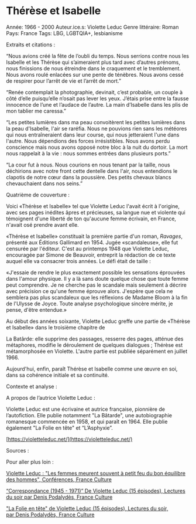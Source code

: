 # Thérèse et Isabelle

Année: 1966 - 2000
Auteur.ice.s: Violette Leduc
Genre littéraire: Roman
Pays: France
Tags: LBG, LGBTQIA+, lesbianisme

Extraits et citations : 

“Nous avions créé la fête de l’oubli du temps. Nous serrions contre nous les Isabelle et les Thérèse qui s’aimeraient plus tard avec d’autres prénoms, nous finissions de nous étreindre dans le craquement et le tremblement. Nous avons roulé enlacées sur une pente de ténèbres. Nous avons cessé de respirer pour l’arrêt de vie et l’arrêt de mort.”

“Renée contemplait la photographie, devinait, c’est probable, un couple à côté d’elle puisqu’elle n’osait pas lever les yeux. J’étais prise entre la fausse innocence de l’une et l’audace de l’autre. La main d’Isabelle dans les plis de mon tablier me caressa.”

“Les petites lumières dans ma peau convoitèrent les petites lumières dans la peau d'Isabelle, l'air se raréfia. Nous ne pouvions rien sans les météores qui nous entraîneraient dans leur course, qui nous jetteraient l'une dans l'autre. Nous dépendions des forces irrésistibles. Nous avons perdu conscience mais nous avons opposé notre bloc à la nuit du dortoir. La mort nous rappelait à la vie : nous sommes entrées dans plusieurs ports.”

“La cour fut à nous. Nous courions en nous tenant par la taille, nous déchirions avec notre front cette dentelle dans l'air, nous entendions le clapotis de notre cœur dans la poussière. Des petits chevaux blancs chevauchaient dans nos seins.”

Quatrième de couverture : 

Voici «Thérèse et Isabelle» tel que Violette Leduc l'avait écrit à l'origine, avec ses pages inédites âpres et précieuses, sa langue nue et violente qui témoignent d'une liberté de ton qu'aucune femme écrivain, en France, n'avait osé prendre avant elle.

«Thérèse et Isabelle» constituait la première partie d'un roman, *Ravages*, présenté aux Éditions Gallimard en 1954. Jugée «scandaleuse», elle fut censurée par l'éditeur. C'est au printemps 1948 que Violette Leduc, encouragée par Simone de Beauvoir, entreprit la rédaction de ce texte auquel elle va consacrer trois années. Le défi était de taille :

«J'essaie de rendre le plus exactement possible les sensations éprouvées dans l'amour physique. Il y a là sans doute quelque chose que toute femme peut comprendre. Je ne cherche pas le scandale mais seulement à décrire avec précision ce qu'une femme éprouve alors. J'espère que cela ne semblera pas plus scandaleux que les réflexions de Madame Bloom à la fin de l'Ulysse de Joyce. Toute analyse psychologique sincère mérite, je pense, d'être entendue.»

Au début des années soixante, Violette Leduc greffe une partie de «Thérèse et Isabelle» dans le troisième chapitre de

La Batârde: elle supprime des passages, resserre des pages, atténue des métaphores, modifie le déroulement de quelques dialogues ; Thérèse est métamorphosée en Violette. L'autre partie est publiée séparément en juillet 1966.

Aujourd'hui, enfin, paraît Thérèse et Isabelle comme une œuvre en soi, dans sa cohérence initiale et sa continuité.

Contexte et analyse : 

A propos de l’autrice Violette Leduc : 

Violette Leduc est une écrivaine et autrice française, pionnière de l’autofiction. Elle publie notamment "La Bâtarde", une autobiographie romanesque commencée en 1958, et qui paraît en 1964. Elle publie  également "La Folie en tête" et “L’Asphyxie”. 

[https://violetteleduc.net/](https://violetteleduc.net/)

Sources : 

Pour aller plus loin :

[Violette Leduc : "Les femmes meurent souvent à petit feu du bon équilibre des hommes", Conférences, France Culture](https://www.franceculture.fr/conferences/institut-francais-de-la-mode/violette-leduc-les-femmes-meurent-souvent-a-petit-feu-du-bon-equilibre-des-hommes)

[“Correspondance (1945 - 1971)” De Violette Leduc (15 épisodes), Lectures du soir par Denis Podalydès, France Culture](https://www.franceculture.fr/emissions/lectures-du-soir/correspondance-1945-1972-de-violette-leduc-115-12-avril-1947)

["La Folie en tête" de Violette Leduc (15 épisodes), Lectures du soir, par Denis Podalydès, France Culture](https://www.franceculture.fr/emissions/lectures-du-soir/la-folie-en-tete-de-violette-leduc)